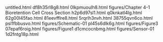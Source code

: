 untitled.html
df8h35rl8g8.html
0lkpmuoulh8.html
figures/Chapter 4-1 Bioretention Cell Cross Section
h2p6d97sl1.html
q0knkatl4lg.html
62g00l45fao.html
81eevfflre8.html
5rqrlh3nvh.html
38755qvn6co.html
psl1fbbusvo.html
figures/Schematic-01
pl45s6dlk6g.html
figures/Figure3
07epaf6roig.html
figures/Figure1
d1cmcocnbmg.html
figures/Sensor-01
1d2fntg18p.html